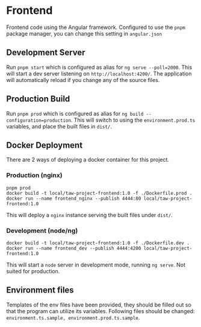 # Frontend

Frontend code using the Angular framework. Configured to use the `pnpm` package manager, you can change this setting in `angular.json`

## Development Server

Run `pnpm start` which is configured as alias for `ng serve --poll=2000`. This will start a dev server listening on `http://localhost:4200/`. The application will automatically reload if you change any of the source files.

## Production Build
Run `pnpm prod` which is configured as alias for `ng build --configuration=production`. This will switch to using the `environment.prod.ts` variables, and place the built files in `dist/`.

## Docker Deployment
There are 2 ways of deploying a docker container for this project.

### Production (nginx)
```
pnpm prod
docker build -t local/taw-project-frontend:1.0 -f ./Dockerfile.prod .
docker run --name frontend_nginx --publish 4444:80 local/taw-project-frontend:1.0
```

This will deploy a `nginx` instance serving the built files under `dist/`.

### Development (node/ng)
```
docker build -t local/taw-project-frontend:1.0 -f ./Dockerfile.dev .
docker run --name frontend_dev --publish 4444:4200 local/taw-project-frontend:1.0
```

This will start a `node` server in development mode, running `ng serve`. Not suited for production.

## Environment files
Templates of the env files have been provided, they should be filled out so that the program can utilize its variables.
Following files should be changed: `environment.ts.sample, environment.prod.ts.sample`.

